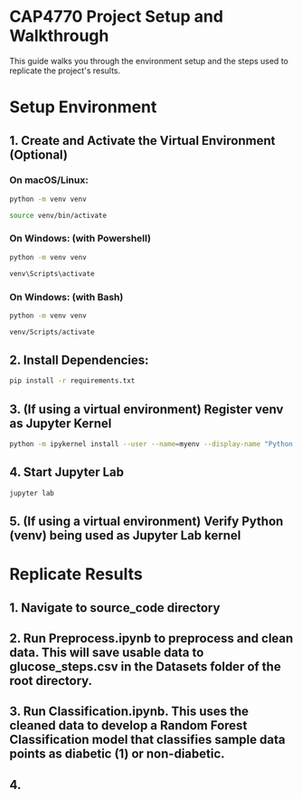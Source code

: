 # CAP4770 Project Setup and Walkthrough

This guide walks you through the environment setup and the steps used to replicate the project's results.

# Setup Environment

## 1. Create and Activate the Virtual Environment (Optional)

### On macOS/Linux:
```bash
python -m venv venv
```
```bash
source venv/bin/activate
```

### On Windows: (with Powershell)
```bash
python -m venv venv
```
```bash
venv\Scripts\activate
```

### On Windows: (with Bash)
```bash
python -m venv venv
```
```bash
venv/Scripts/activate
```

## 2. Install Dependencies:
```bash
pip install -r requirements.txt
```

## 3. (If using a virtual environment) Register venv as Jupyter Kernel
```bash
python -m ipykernel install --user --name=myenv --display-name "Python (venv)"
```

## 4. Start Jupyter Lab
```bash
jupyter lab
```

## 5. (If using a virtual environment) Verify Python (venv) being used as Jupyter Lab kernel

# Replicate Results

## 1. Navigate to source_code directory

## 2. Run Preprocess.ipynb to preprocess and clean data. This will save usable data to glucose_steps.csv in the Datasets folder of the root directory.

## 3. Run Classification.ipynb. This uses the cleaned data to develop a Random Forest Classification model that classifies sample data points as diabetic (1) or non-diabetic. 

## 4. 
